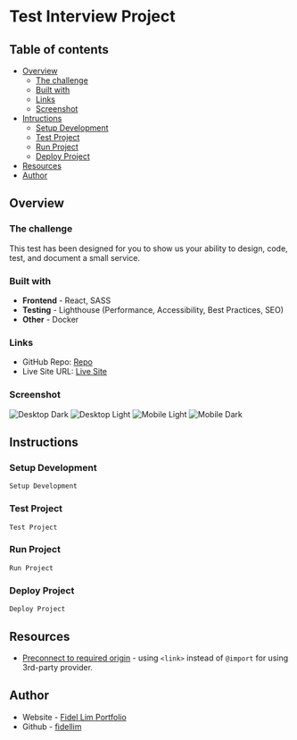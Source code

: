 # Test Interview Project

## Table of contents

- [Overview](#overview)
  - [The challenge](#the-challenge)
  - [Built with](#built-with)
  - [Links](#links)
  - [Screenshot](#screenshot)
- [Intructions](#instructions)
  - [Setup Development](#setup-development)
  - [Test Project](#test-project)
  - [Run Project](#run-project)
  - [Deploy Project](#deploy-project)
- [Resources](#resources)
- [Author](#author)

## Overview

### The challenge

This test has been designed for you to show us your ability to design, code, test, and document a small service.

### Built with

- **Frontend** - React, SASS
- **Testing** - Lighthouse (Performance, Accessibility, Best Practices, SEO)
- **Other** - Docker

### Links

- GitHub Repo: [Repo](https://github.com/fidellim/Test-Project-1)
- Live Site URL: [Live Site](https://fidellim-test-project-1.netlify.app/)

### Screenshot

![Desktop Dark](./src/images/desktop_dark.png)
![Desktop Light](./src/images/desktop_light.png)
![Mobile Light](./src/images/mobile_light.png)
![Mobile Dark](./src/images/mobile_dark.png)

## Instructions

### Setup Development

```
Setup Development
```

### Test Project

```
Test Project
```

### Run Project

```
Run Project
```

### Deploy Project

```
Deploy Project
```

## Resources

- [Preconnect to required origin](https://www.afasterweb.com/2018/04/11/two-tips-for-using-3rd-party-fonts/) - using `<link>` instead of `@import` for using 3rd-party provider.

## Author

- Website - [Fidel Lim Portfolio](https://fidellim-portfolio.netlify.app/)
- Github - [fidellim](https://github.com/fidellim)
